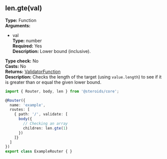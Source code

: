 ## len.gte(val)

**Type:** Function  
**Arguments:**
  - val  
    **Type:** number  
    **Required:** Yes  
    **Description:** Lower bound (inclusive).

**Type check:** No  
**Casts:** No  
**Returns:** [ValidatorFunction](../../router-decorator/routedefinition/validationrule/validatorfunction)  
**Description:** Checks the length of the target (using `value.length`) to see if it is greater than or equal the given lower bound.

```ts
import { Router, body, len } from '@steroids/core';

@Router({
  name: 'example',
  routes: [
    { path: '/', validate: [
      body({
        // Checking an array
        children: len.gte(1)
      })
    ]}
  ]
})
export class ExampleRouter { }
```
